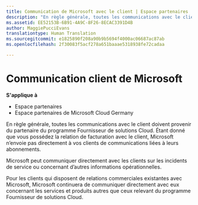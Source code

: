 ```yaml
---
title: Communication de Microsoft avec le client | Espace partenaires
description: "En règle générale, toutes les communications avec le client doivent provenir du partenaire du programme Fournisseur de solutions Cloud."
ms.assetid: EE52153B-6B91-4A9C-8F26-8ECAC3391D4B
author: MaggiePucciEvans
translationtype: Human Translation
ms.sourcegitcommit: e1825890f208a90b9b5694f4000ac06687ac87ab
ms.openlocfilehash: 2f30083f5acf278a651baaae5318938fe72cadaa

---
```


# Communication client de Microsoft

**S'applique à**

-  Espace partenaires
-  Espace partenaires de Microsoft Cloud Germany

En règle générale, toutes les communications avec le client doivent provenir du partenaire du programme Fournisseur de solutions Cloud. Étant donné que vous possédez la relation de facturation avec le client, Microsoft n’envoie pas directement à vos clients de communications liées à leurs abonnements.

Microsoft peut communiquer directement avec les clients sur les incidents de service ou concernant d’autres informations opérationnelles.

Pour les clients qui disposent de relations commerciales existantes avec Microsoft, Microsoft continuera de communiquer directement avec eux concernant les services et produits autres que ceux relevant du programme Fournisseur de solutions Cloud.

 

 






<!--HONumber=Jan17_HO2-->


